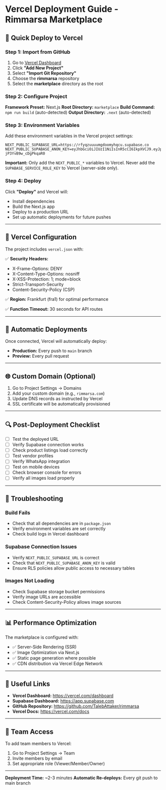 # Vercel Deployment Guide - Rimmarsa Marketplace

## 🚀 Quick Deploy to Vercel

### Step 1: Import from GitHub

1. Go to [Vercel Dashboard](https://vercel.com/dashboard)
2. Click **"Add New Project"**
3. Select **"Import Git Repository"**
4. Choose the **rimmarsa** repository
5. Select the **marketplace** directory as the root

### Step 2: Configure Project

**Framework Preset:** Next.js
**Root Directory:** `marketplace`
**Build Command:** `npm run build` (auto-detected)
**Output Directory:** `.next` (auto-detected)

### Step 3: Environment Variables

Add these environment variables in the Vercel project settings:

```
NEXT_PUBLIC_SUPABASE_URL=https://rfyqzuuuumgdoomyhqcu.supabase.co
NEXT_PUBLIC_SUPABASE_ANON_KEY=eyJhbGciOiJIUzI1NiIsInR5cCI6IkpXVCJ9.eyJpc3MiOiJzdXBhYmFzZSIsInJlZiI6InJmeXF6dXV1dW1nZG9vbXlocWN1Iiwicm9sZSI6ImFub24iLCJpYXQiOjE3NjA1MjUyOTUsImV4cCI6MjA3NjEwMTI5NX0.2rmHzJEXD6bSG0vZGn7bQ0lq-jP3YvB9w_cDgPkqaR0
```

**Important:** Only add the `NEXT_PUBLIC_*` variables to Vercel. Never add the `SUPABASE_SERVICE_ROLE_KEY` to Vercel (server-side only).

### Step 4: Deploy

Click **"Deploy"** and Vercel will:
- Install dependencies
- Build the Next.js app
- Deploy to a production URL
- Set up automatic deployments for future pushes

---

## 🔧 Vercel Configuration

The project includes `vercel.json` with:

✅ **Security Headers:**
- X-Frame-Options: DENY
- X-Content-Type-Options: nosniff
- X-XSS-Protection: 1; mode=block
- Strict-Transport-Security
- Content-Security-Policy (CSP)

✅ **Region:** Frankfurt (fra1) for optimal performance

✅ **Function Timeout:** 30 seconds for API routes

---

## 📝 Automatic Deployments

Once connected, Vercel will automatically deploy:
- **Production:** Every push to `main` branch
- **Preview:** Every pull request

---

## 🌐 Custom Domain (Optional)

1. Go to Project Settings → Domains
2. Add your custom domain (e.g., `rimmarsa.com`)
3. Update DNS records as instructed by Vercel
4. SSL certificate will be automatically provisioned

---

## 🔍 Post-Deployment Checklist

- [ ] Test the deployed URL
- [ ] Verify Supabase connection works
- [ ] Check product listings load correctly
- [ ] Test vendor profiles
- [ ] Verify WhatsApp integration
- [ ] Test on mobile devices
- [ ] Check browser console for errors
- [ ] Verify all images load properly

---

## 🐛 Troubleshooting

### Build Fails
- Check that all dependencies are in `package.json`
- Verify environment variables are set correctly
- Check build logs in Vercel dashboard

### Supabase Connection Issues
- Verify `NEXT_PUBLIC_SUPABASE_URL` is correct
- Check that `NEXT_PUBLIC_SUPABASE_ANON_KEY` is valid
- Ensure RLS policies allow public access to necessary tables

### Images Not Loading
- Check Supabase storage bucket permissions
- Verify image URLs are accessible
- Check Content-Security-Policy allows image sources

---

## 📊 Performance Optimization

The marketplace is configured with:
- ✅ Server-Side Rendering (SSR)
- ✅ Image Optimization via Next.js
- ✅ Static page generation where possible
- ✅ CDN distribution via Vercel Edge Network

---

## 🔗 Useful Links

- **Vercel Dashboard:** https://vercel.com/dashboard
- **Supabase Dashboard:** https://app.supabase.com
- **GitHub Repository:** https://github.com/TalebAttaker/rimmarsa
- **Vercel Docs:** https://vercel.com/docs

---

## 👥 Team Access

To add team members to Vercel:
1. Go to Project Settings → Team
2. Invite members by email
3. Set appropriate role (Viewer/Member/Owner)

---

**Deployment Time:** ~2-3 minutes
**Automatic Re-deploys:** Every git push to main branch
